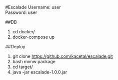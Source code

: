 #Escalade
Username: user  
Password: user

##DB
1. cd docker/
2. docker-compose up

##Deploy
1. git clone https://github.com/kacetal/escalade.git
2. bash mvnw package
3. cd target/
4. java -jar escalade-1.0.0.jar
